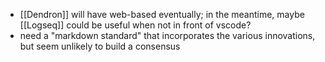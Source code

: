 - [[Dendron]] will have web-based eventually; in the meantime, maybe [[Logseq]] could be useful when not in front of vscode?
- need a "markdown standard" that incorporates the various innovations, but seem unlikely to build a consensus